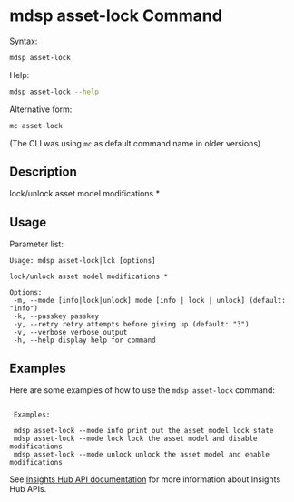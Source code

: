 # mdsp asset-lock Command

Syntax:

```bash
mdsp asset-lock
```

Help:

```bash
mdsp asset-lock --help
```

Alternative form:

```bash
mc asset-lock
```

(The CLI was using `mc` as default command name in older versions)

## Description

lock/unlock asset model modifications *

## Usage

Parameter list:

```text
Usage: mdsp asset-lock|lck [options]

lock/unlock asset model modifications *

Options:
 -m, --mode [info|lock|unlock] mode [info | lock | unlock] (default: "info")
 -k, --passkey passkey
 -y, --retry retry attempts before giving up (default: "3")
 -v, --verbose verbose output
 -h, --help display help for command

```

## Examples

Here are some examples of how to use the `mdsp asset-lock` command:

```text

 Examples:

 mdsp asset-lock --mode info print out the asset model lock state
 mdsp asset-lock --mode lock lock the asset model and disable modifications
 mdsp asset-lock --mode unlock unlock the asset model and enable modifications

```

See [Insights Hub API documentation](https://documentation.mindsphere.io/MindSphere/apis/index.html) for more information about Insights Hub APIs.
